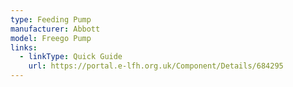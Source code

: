 ```yaml
---
type: Feeding Pump
manufacturer: Abbott
model: Freego Pump
links:
  - linkType: Quick Guide
    url: https://portal.e-lfh.org.uk/Component/Details/684295
---
```

